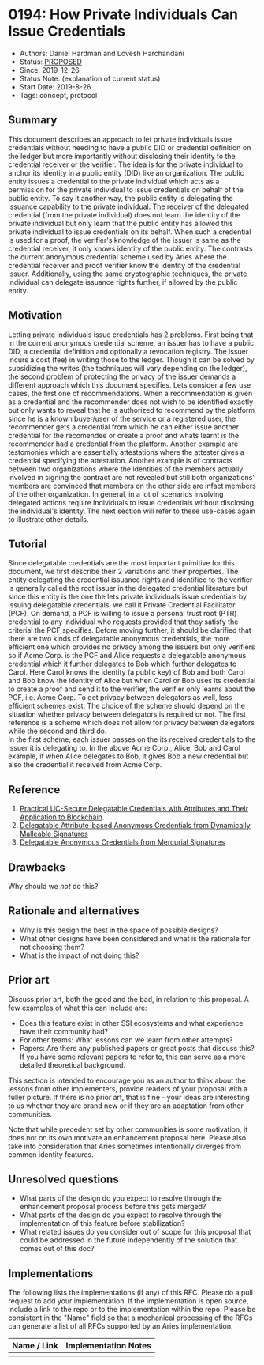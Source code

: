 # 0194: How Private Individuals Can Issue Credentials
- Authors: Daniel Hardman and Lovesh Harchandani
- Status: [PROPOSED](/README.md#proposed)
- Since: 2019-12-26
- Status Note: (explanation of current status)  
- Start Date: 2019-8-26
- Tags: concept, protocol

## Summary

This document describes an approach to let private individuals issue credentials without needing to have a public DID or credential definition on the ledger but more importantly without disclosing their identity to the credential receiver or the verifier. The idea is for the private individual to anchor its identity in a public entity (DID) like an organization. The public entity issues a credential to the private individual which acts as a permission for the private individual to issue credentials on behalf of the public entity. To say it another way, the public entity is delegating the issuance capability to the private individual. The receiver of the delegated credential (from the private individual) does not learn the identity of the private individual but only learn that the public entity has allowed this private individual to issue credentials on its behalf. When such a credential is used for a proof, the verifier's knowledge of the issuer is same as the credential receiver, it only knows identity of the public entity. The contrasts the current anonymous credential scheme used by Aries where the credential receiver and proof verifier know the identity of the credential issuer. Additionally, using the same cryptographic techniques, the private individual can delegate issuance rights further, if allowed by the public entity. 

## Motivation

Letting private individuals issue credentials has 2 problems. First being that in the current anonymous credential scheme, an issuer has to have a public DID, a credential definition and optionally a revocation registry. The issuer incurs a cost (fee) in writing those to the ledger. Though it can be solved by subsidizing the writes (the techniques will vary depending on the ledger), the second problem of protecting the privacy of the issuer demands a different approach which this document specifies. Lets consider a few use cases, the first one of recommendations. When a recommendation is given as a credential and the recommender does not wish to be identified exactly but only wants to reveal that he is authorized to recommend by the platform since he is a known buyer/user of the service or a registered user, the recommender gets a credential from which he can either issue another credential for the recomendee or create a proof and whats learnt is the recommender had a credential from the platform. Another example are testomonies which are essentially attestations where the attester gives a credential specifying the attestation. Another example is of contracts between two organizations where the identities of the members actually involved in signing the contract are not revealed but still both organizations' members are convinced that members on the other side are infact members of the other organization. In general, in a lot of scenarios involving delegated actions require individuals to issue credentials without disclosing the individual's identity.
The next section will refer to these use-cases again to illustrate other details. 

## Tutorial

Since delegatable credentials are the most important primitive for this document, we first describe their 2 variations and their properties. The entity delegating the credential issuance rights and identified to the verifier is generally called the root issuer in the delegated credential literature but since this entity is the one the lets private individuals issue credentials by issuing delegatable credentials, we call it Private Credential Facilitator (PCF). On demand, a PCF is willing to issue a personal trust root (PTR) credential to any individual who requests provided that they satisfy the criterial the PCF specifies. Before moving further, it should be clarified that there are two kinds of delegatable anonymous credentials, the more efficient one which provides no privacy among the issuers but only verifiers so if Acme Corp. is the PCF and Alice requests a delegatable anonymous credential which it further delegates to Bob which further delegates to Carol. Here Carol knows the identity (a public key) of Bob and both Carol and Bob know the identity of Alice but when Carol or Bob uses its credential to create a proof and send it to the verifier, the verifier only learns about the PCF, i.e. Acme Corp. To get privacy between delegators as well, less efficient schemes exist. The choice of the scheme should depend on the situation whether privacy between delegators is required or not. The first reference is a scheme which does not allow for privacy between delegators while the second and third do.  
In the first scheme, each issuer passes on the its received credentials to the issuer it is delegating to. In the above Acme Corp., Alice, Bob and Carol example, if when Alice delegates to Bob, it gives Bob a new credential but also the credential it received from Acme Corp. 


## Reference

1. [Practical UC-Secure Delegatable Credentials with Attributes and Their Application to Blockchain](https://acmccs.github.io/papers/p683-camenischA.pdf).
2. [Delegatable Attribute-based Anonymous Credentials from Dynamically Malleable Signatures](https://eprint.iacr.org/2018/340)
3. [Delegatable Anonymous Credentials from Mercurial Signatures](https://eprint.iacr.org/2018/923)

## Drawbacks

Why should we *not* do this?

## Rationale and alternatives

- Why is this design the best in the space of possible designs?
- What other designs have been considered and what is the rationale for not
choosing them?
- What is the impact of not doing this?

## Prior art

Discuss prior art, both the good and the bad, in relation to this proposal.
A few examples of what this can include are:

- Does this feature exist in other SSI ecosystems and what experience have
their community had?
- For other teams: What lessons can we learn from other attempts?
- Papers: Are there any published papers or great posts that discuss this?
If you have some relevant papers to refer to, this can serve as a more detailed
theoretical background.

This section is intended to encourage you as an author to think about the
lessons from other implementers, provide readers of your proposal with a
fuller picture. If there is no prior art, that is fine - your ideas are
interesting to us whether they are brand new or if they are an adaptation
from other communities.

Note that while precedent set by other communities is some motivation, it
does not on its own motivate an enhancement proposal here. Please also take
into consideration that Aries sometimes intentionally diverges from common
identity features.

## Unresolved questions

- What parts of the design do you expect to resolve through the
enhancement proposal process before this gets merged?
- What parts of the design do you expect to resolve through the
implementation of this feature before stabilization?
- What related issues do you consider out of scope for this 
proposal that could be addressed in the future independently of the
solution that comes out of this doc?
   
## Implementations

The following lists the implementations (if any) of this RFC. Please do a pull request to add your implementation. If the implementation is open source, include a link to the repo or to the implementation within the repo. Please be consistent in the "Name" field so that a mechanical processing of the RFCs can generate a list of all RFCs supported by an Aries implementation.

Name / Link | Implementation Notes
--- | ---
 |  | 

